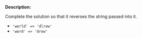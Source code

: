 **Description:**

Complete the solution so that it reverses the string passed into it.

- `'world' => 'dlrow'`
- `'word' => 'drow'`
